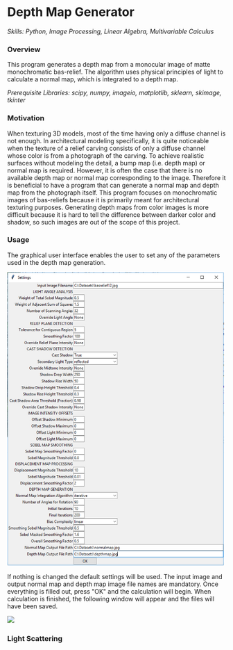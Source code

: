 # Depth Map Generator
*Skills: Python, Image Processing, Linear Algebra, Multivariable Calculus*

### Overview
This program generates a depth map from a monocular image of matte monochromatic bas-relief. The algorithm uses physical principles of light to calculate a normal map, which is integrated to a depth map. 

*Prerequisite Libraries: scipy, numpy, imageio, matplotlib, sklearn, skimage, tkinter*

### Motivation
When texturing 3D models, most of the time having only a diffuse channel is not enough. In architectural modeling specifically, it is quite noticeable when the texture of a relief carving consists of only a diffuse channel whose color is from a photograph of the carving. To achieve realistic surfaces without modeling the detail, a bump map (i.e. depth map) or normal map is required. However, it is often the case that there is no available depth map or normal map corresponding to the image. Therefore it is beneficial to have a program that can generate a normal map and depth map from the photograph itself. This program focuses on monochromatic images of bas-reliefs because it is primarily meant for architectural texturing purposes. Generating depth maps from color images is more difficult because it is hard to tell the difference between darker color and shadow, so such images are out of the scope of this project.

### Usage
The graphical user interface enables the user to set any of the parameters used in the depth map generation. 

<img src="images/ScreenShot.jpg" width ="500">

If nothing is changed the default settings will be used. The input image and output normal map and depth map image file names are mandatory. Once everything is filled out, press "OK" and the calculation will begin. When calculation is finished, the following window will appear and the files will have been saved.

<img src="images/Figure_1.jpg" width ="900">


### Light Scattering
